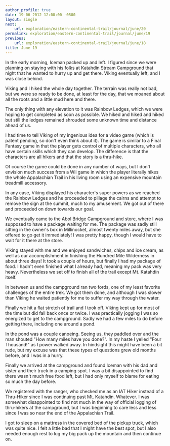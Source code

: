 ```yaml
---
author_profile: true
date: 19-06-2012 12:00:00 -0500
layout: single
next:
    url: exploration/eastern-continental-trail/journal/june/20
permalink: exploration/eastern-continental-trail/journal/june/19
previous:
    url: exploration/eastern-continental-trail/journal/june/18
title: June 19
---
```

In the early morning, Iceman packed up and left. I figured since we were planning on staying with his folks at Katahdin Stream Campground that night that he wanted to hurry up and get there. Viking eventually left, and I was close behind.

Viking and I hiked the whole day together. The terrain was really not bad, but we were so ready to be done, at least for the day, that we moaned about all the roots and a little mud here and there.

The only thing with any elevation to it was Rainbow Ledges, which we were hoping to get completed as soon as possible. We hiked and hiked and hiked but still the ledges remained shrouded some unknown time and distance ahead of us.

I had time to tell Viking of my ingenious idea for a video game (which is patent pending, so don't even think about it). The game is similar to a Final Fantasy game in that the player gets control of multiple characters, who all have certain skills which they can develop. The difference is that the characters are all hikers and that the story is a thru-hike.

Of course the game could be done in any number of ways, but I don't envision much success from a Wii game in which the player literally hikes the whole Appalachian Trail in his living room using an expensive mountain treadmill accessory.

In any case, Viking displayed his character's super powers as we reached the Rainbow Ledges and he proceeded to pillage the cairns and attempt to remove the sign at the summit, much to my amusement. We got out of there and proceeded on down towards our goal.

We eventually came to the Abol Bridge Campground and store, where I was supposed to have a package waiting for me. The package was sadly still sitting in the owner's box in Millinocket, almost twenty miles away, but she offered to go get it immediately! I was pretty happy, though I would have to wait for it there at the store.

Viking stayed with me and we enjoyed sandwiches, chips and ice cream, as well as our accomplishment in finishing the Hundred Mile Wilderness in about three days! It took a couple of hours, but finally I had my package of food. I hadn't even finished what I already had, meaning my pack was very heavy. Nevertheless we set off to finish all of the trail except Mt. Katahdin itself.

In between us and the campground ran two fords, one of my least favorite challenges of the entire trek. We got them done, and although I was slower than Viking he waited patiently for me to suffer my way through the water.

Finally we hit a flat stretch of trail and I took off. Viking kept up for most of the time but did fall back once or twice. I was practically jogging I was so energized to get to the campground. Sadly we had a few miles to do before getting there, including one around a pond.

In the pond was a couple canoeing. Seeing us, they paddled over and the man shouted "How many miles have you done?". In my haste I yelled "Four Thousand!" as I power walked away. In hindsight this might have been a bit rude, but my excuse was that these types of questions grew old months before, and I was in a hurry.

Finally we arrived at the campground and found Iceman with his dad and sister and their truck in a camping spot. I was a bit disappointed to find there wasn't much free food left, but I had only myself to blame for eating so much the day before.

We registered with the ranger, who checked me as an IAT Hiker instead of a Thru-Hiker since I was continuing past Mt. Katahdin. Whatever. I was somewhat disappointed to find not much in the way of official logging of thru-hikers at the campground, but I was beginning to care less and less since I was so near the end of the Appalachian Trail.

I got to sleep on a mattress in the covered bed of the pickup truck, which was quite nice. I felt a little bad that I might have the best spot, but I also needed enough rest to lug my big pack up the mountain and then continue on.